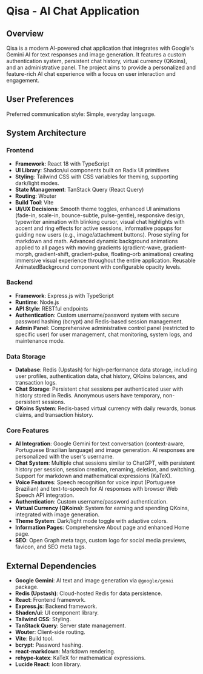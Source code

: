 # Qisa - AI Chat Application

## Overview

Qisa is a modern AI-powered chat application that integrates with Google's Gemini AI for text responses and image generation. It features a custom authentication system, persistent chat history, virtual currency (QKoins), and an administrative panel. The project aims to provide a personalized and feature-rich AI chat experience with a focus on user interaction and engagement.

## User Preferences

Preferred communication style: Simple, everyday language.

## System Architecture

### Frontend
- **Framework**: React 18 with TypeScript
- **UI Library**: Shadcn/ui components built on Radix UI primitives
- **Styling**: Tailwind CSS with CSS variables for theming, supporting dark/light modes.
- **State Management**: TanStack Query (React Query)
- **Routing**: Wouter
- **Build Tool**: Vite
- **UI/UX Decisions**: Smooth theme toggles, enhanced UI animations (fade-in, scale-in, bounce-subtle, pulse-gentle), responsive design, typewriter animation with blinking cursor, visual chat highlights with accent and ring effects for active sessions, informative popups for guiding new users (e.g., image/attachment buttons). Prose styling for markdown and math. Advanced dynamic background animations applied to all pages with moving gradients (gradient-wave, gradient-morph, gradient-shift, gradient-pulse, floating-orb animations) creating immersive visual experience throughout the entire application. Reusable AnimatedBackground component with configurable opacity levels.

### Backend
- **Framework**: Express.js with TypeScript
- **Runtime**: Node.js
- **API Style**: RESTful endpoints
- **Authentication**: Custom username/password system with secure password hashing (bcrypt) and Redis-based session management.
- **Admin Panel**: Comprehensive administrative control panel (restricted to specific user) for user management, chat monitoring, system logs, and maintenance mode.

### Data Storage
- **Database**: Redis (Upstash) for high-performance data storage, including user profiles, authentication data, chat history, QKoins balances, and transaction logs.
- **Chat Storage**: Persistent chat sessions per authenticated user with history stored in Redis. Anonymous users have temporary, non-persistent sessions.
- **QKoins System**: Redis-based virtual currency with daily rewards, bonus claims, and transaction history.

### Core Features
- **AI Integration**: Google Gemini for text conversation (context-aware, Portuguese Brazilian language) and image generation. AI responses are personalized with the user's username.
- **Chat System**: Multiple chat sessions similar to ChatGPT, with persistent history per session, session creation, renaming, deletion, and switching. Support for markdown and mathematical expressions (KaTeX).
- **Voice Features**: Speech recognition for voice input (Portuguese Brazilian) and text-to-speech for AI responses with browser Web Speech API integration.
- **Authentication**: Custom username/password authentication.
- **Virtual Currency (QKoins)**: System for earning and spending QKoins, integrated with image generation.
- **Theme System**: Dark/light mode toggle with adaptive colors.
- **Information Pages**: Comprehensive About page and enhanced Home page.
- **SEO**: Open Graph meta tags, custom logo for social media previews, favicon, and SEO meta tags.

## External Dependencies

- **Google Gemini**: AI text and image generation via `@google/genai` package.
- **Redis (Upstash)**: Cloud-hosted Redis for data persistence.
- **React**: Frontend framework.
- **Express.js**: Backend framework.
- **Shadcn/ui**: UI component library.
- **Tailwind CSS**: Styling.
- **TanStack Query**: Server state management.
- **Wouter**: Client-side routing.
- **Vite**: Build tool.
- **bcrypt**: Password hashing.
- **react-markdown**: Markdown rendering.
- **rehype-katex**: KaTeX for mathematical expressions.
- **Lucide React**: Icon library.
